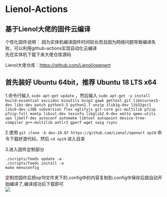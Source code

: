 # Lienol-Actions
基于Lienol大佬的固件云编译
----------
个性化固件说明：
因为实体机编译固件时间较长而且因为网络问题导致编译失败，可以利用github-actions实现自动化云编译  
先在实体机下载下来大佬仓库源码

Lienol大佬仓库：https://github.com/Lienol/openwrt  

首先装好 Ubuntu 64bit，推荐 Ubuntu 18 LTS x64
----------
1.命令行输入 `sudo apt-get update` ，然后输入 `sudo apt-get -y install build-essential asciidoc binutils bzip2 gawk gettext git libncurses5-dev libz-dev patch python3.5 python2.7 unzip zlib1g-dev lib32gcc1 libc6-dev-i386 subversion flex uglifyjs git-core gcc-multilib p7zip p7zip-full msmtp libssl-dev texinfo libglib2.0-dev xmlto qemu-utils upx libelf-dev autoconf automake libtool autopoint device-tree-compiler g++-multilib antlr3 gperf wget swig rsync`

2.使用 `git clone -b dev-19.07 https://github.com/Lienol/openwrt op19` 命令下载好源代码，然后 `cd op19` 进入目录

3.进入固件定制部分

    ./scripts/feeds update -a
    ./scripts/feeds install -a
    make menuconfig


定制完固件后把op19文件夹下的.config中的内容复制到.config中保存后就自动开始编译了,编译成功后下载即可  
![](http://bkt.zblogs.top/img/20200801104043.png)